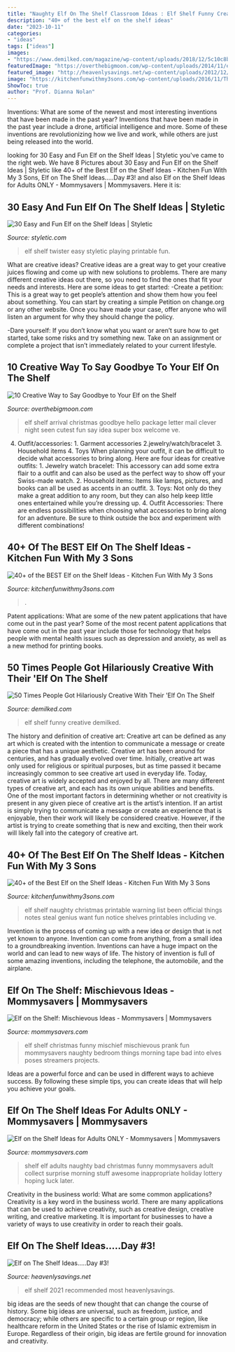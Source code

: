 ```yaml
---
title: "Naughty Elf On The Shelf Classroom Ideas : Elf Shelf Funny Creative Demilked"
description: "40+ of the best elf on the shelf ideas"
date: "2023-10-11"
categories:
- "ideas"
tags: ["ideas"]
images:
- "https://www.demilked.com/magazine/wp-content/uploads/2018/12/5c10c8b694a76-funny-elf-on-the-shelf-ideas-fb45.png"
featuredImage: "https://overthebigmoon.com/wp-content/uploads/2014/11/elf-package.jpg"
featured_image: "http://heavenlysavings.net/wp-content/uploads/2012/12/005done2.jpg"
image: "https://kitchenfunwithmy3sons.com/wp-content/uploads/2016/11/The-Best-Elf-On-The-Shelf-Ideas-28.jpg"
ShowToc: true
author: "Prof. Dianna Nolan"
---
```



Inventions: What are some of the newest and most interesting inventions that have been made in the past year?
Inventions that have been made in the past year include a drone, artificial intelligence and more. Some of these inventions are revolutionizing how we live and work, while others are just being released into the world.

	

		
looking for 30 Easy and Fun Elf on the Shelf Ideas | Styletic you've came to the right web. We have 8 Pictures about 30 Easy and Fun Elf on the Shelf Ideas | Styletic like 40+ of the Best Elf on the Shelf Ideas - Kitchen Fun With My 3 Sons, Elf on The Shelf Ideas.....Day #3! and also Elf on the Shelf Ideas for Adults ONLY - Mommysavers | Mommysavers. Here it is:
		
    
## 30 Easy And Fun Elf On The Shelf Ideas | Styletic

<img loading=lazy src="https://styletic.com/wp-content/uploads/2015/12/elf-on-the-shelf-ideas/28-elf-on-the-shelf-ideas.jpg" onerror="this.onerror=null;this.src='https://tse3.mm.bing.net/th?id=OIP.s8ezDWw2Zv3vRx65IW7QAgHaLj&amp;pid=15.1';" alt="30 Easy and Fun Elf on the Shelf Ideas | Styletic">

_Source: styletic.com_

>elf shelf twister easy styletic playing printable fun. 

	

What are creative ideas?
Creative ideas are a great way to get your creative juices flowing and come up with new solutions to problems. There are many different creative ideas out there, so you need to find the ones that fit your needs and interests. Here are some ideas to get started: 
-Create a petition: This is a great way to get people’s attention and show them how you feel about something. You can start by creating a simple Petition on change.org or any other website. Once you have made your case, offer anyone who will listen an argument for why they should change the policy. 

-Dare yourself: If you don’t know what you want or aren’t sure how to get started, take some risks and try something new. Take on an assignment or complete a project that isn’t immediately related to your current lifestyle.

    
## 10 Creative Way To Say Goodbye To Your Elf On The Shelf

<img loading=lazy src="https://overthebigmoon.com/wp-content/uploads/2014/11/elf-package.jpg" onerror="this.onerror=null;this.src='https://tse3.mm.bing.net/th?id=OIP.s1P0JYRMxUW-wsG_3vt_QQAAAA&amp;pid=15.1';" alt="10 Creative Way to Say Goodbye to Your Elf on the Shelf">

_Source: overthebigmoon.com_

>elf shelf arrival christmas goodbye hello package letter mail clever night seen cutest fun say idea super box welcome ve. 

	

4. Outfit/accessories: 1. Garment accessories 2.jewelry/watch/bracelet 3. Household items 4. Toys
When planning your outfit, it can be difficult to decide what accessories to bring along. Here are four ideas for creative outfits: 1. Jewelry watch bracelet: This accessory can add some extra flair to a outfit and can also be used as the perfect way to show off your Swiss-made watch. 2. Household items: Items like lamps, pictures, and books can all be used as accents in an outfit. 3. Toys: Not only do they make a great addition to any room, but they can also help keep little ones entertained while you’re dressing up. 4. Outfit Accessories: There are endless possibilities when choosing what accessories to bring along for an adventure. Be sure to think outside the box and experiment with different combinations!

    
## 40+ Of The BEST Elf On The Shelf Ideas - Kitchen Fun With My 3 Sons

<img loading=lazy src="https://kitchenfunwithmy3sons.com/wp-content/uploads/2016/11/The-Best-Elf-On-The-Shelf-Ideas-28.jpg" onerror="this.onerror=null;this.src='https://tse2.mm.bing.net/th?id=OIP.3WIthEDANW4jrZcTREmHEgHaKl&amp;pid=15.1';" alt="40+ of the BEST Elf on the Shelf Ideas - Kitchen Fun With My 3 Sons">

_Source: kitchenfunwithmy3sons.com_

>. 

	

Patent applications: What are some of the new patent applications that have come out in the past year?
Some of the most recent patent applications that have come out in the past year include those for technology that helps people with mental health issues such as depression and anxiety, as well as a new method for printing books.

    
## 50 Times People Got Hilariously Creative With Their &#039;Elf On The Shelf

<img loading=lazy src="https://www.demilked.com/magazine/wp-content/uploads/2018/12/5c10c8b694a76-funny-elf-on-the-shelf-ideas-fb45.png" onerror="this.onerror=null;this.src='https://tse1.mm.bing.net/th?id=OIP.Vlla_pIe7c_ZwS8CNVTM0QHaD4&amp;pid=15.1';" alt="50 Times People Got Hilariously Creative With Their &#039;Elf On The Shelf">

_Source: demilked.com_

>elf shelf funny creative demilked. 

	

The history and definition of creative art: Creative art can be defined as any art which is created with the intention to communicate a message or create a piece that has a unique aesthetic.
Creative art has been around for centuries, and has gradually evolved over time. Initially, creative art was only used for religious or spiritual purposes, but as time passed it became increasingly common to see creative art used in everyday life. Today, creative art is widely accepted and enjoyed by all. There are many different types of creative art, and each has its own unique abilities and benefits.
One of the most important factors in determining whether or not creativity is present in any given piece of creative art is the artist’s intention. If an artist is simply trying to communicate a message or create an experience that is enjoyable, then their work will likely be considered creative. However, if the artist is trying to create something that is new and exciting, then their work will likely fall into the category of creative art.

    
## 40+ Of The Best Elf On The Shelf Ideas - Kitchen Fun With My 3 Sons

<img loading=lazy src="https://kitchenfunwithmy3sons.com/wp-content/uploads/2016/11/elf_02-680x939.jpg" onerror="this.onerror=null;this.src='https://tse2.mm.bing.net/th?id=OIP.p0HK5xm6DnzCrL0hY1UyeAHaKO&amp;pid=15.1';" alt="40+ of the Best Elf on the Shelf Ideas - Kitchen Fun With My 3 Sons">

_Source: kitchenfunwithmy3sons.com_

>elf shelf naughty christmas printable warning list been official things notes steal genius want fun notice shelves printables including ve. 

	

Invention is the process of coming up with a new idea or design that is not yet known to anyone. Invention can come from anything, from a small idea to a groundbreaking invention. Inventions can have a huge impact on the world and can lead to new ways of life. The history of invention is full of some amazing inventions, including the telephone, the automobile, and the airplane.

    
## Elf On The Shelf: Mischievous Ideas - Mommysavers | Mommysavers

<img loading=lazy src="http://www.mommysavers.com/wp-content/uploads/2013/12/900x900px-LL-1bf55f07_389808_2750823845173_1895345789_n-2.jpeg" onerror="this.onerror=null;this.src='https://tse2.mm.bing.net/th?id=OIP.grrjvnsNRh46IKNZbO90pAHaJ4&amp;pid=15.1';" alt="Elf on the Shelf: Mischievous Ideas - Mommysavers | Mommysavers">

_Source: mommysavers.com_

>elf shelf christmas funny mischief mischievous prank fun mommysavers naughty bedroom things morning tape bad into elves poses streamers projects. 

	

Ideas are a powerful force and can be used in different ways to achieve success. By following these simple tips, you can create ideas that will help you achieve your goals.

    
## Elf On The Shelf Ideas For Adults ONLY - Mommysavers | Mommysavers

<img loading=lazy src="http://www.mommysavers.com/wp-content/uploads/2013/11/500x1000px-LL-9d01fa47_IMAG1534.jpg" onerror="this.onerror=null;this.src='https://tse3.mm.bing.net/th?id=OIP.hUWiCLk7cFnMORE3IqsE-wHaMZ&amp;pid=15.1';" alt="Elf on the Shelf Ideas for Adults ONLY - Mommysavers | Mommysavers">

_Source: mommysavers.com_

>shelf elf adults naughty bad christmas funny mommysavers adult collect surprise morning stuff awesome inappropriate holiday lottery hoping luck later. 

	

Creativity in the business world: What are some common applications?
Creativity is a key word in the business world. There are many applications that can be used to achieve creativity, such as creative design, creative writing, and creative marketing. It is important for businesses to have a variety of ways to use creativity in order to reach their goals.

    
## Elf On The Shelf Ideas.....Day #3!

<img loading=lazy src="http://heavenlysavings.net/wp-content/uploads/2012/12/005done2.jpg" onerror="this.onerror=null;this.src='https://tse1.mm.bing.net/th?id=OIP.cJPohOyeDeXk2a_gkoQY8gHaIR&amp;pid=15.1';" alt="Elf on The Shelf Ideas.....Day #3!">

_Source: heavenlysavings.net_

>elf shelf 2021 recommended most heavenlysavings. 

	

big ideas are the seeds of new thought that can change the course of history. Some big ideas are universal, such as freedom, justice, and democracy; while others are specific to a certain group or region, like healthcare reform in the United States or the rise of Islamic extremism in Europe. Regardless of their origin, big ideas are fertile ground for innovation and creativity.

